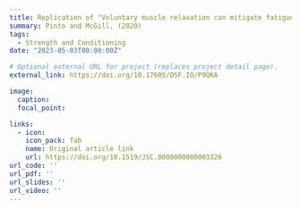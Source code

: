 ```yaml
---
title: Replication of "Voluntary muscle relaxation can mitigate fatigue and improve countermovement jump performance"
summary: Pinto and McGill, (2020)
tags:
  - Strength and Conditioning
date: "2023-05-03T00:00:00Z"

# Optional external URL for project (replaces project detail page).
external_link: https://doi.org/10.17605/OSF.IO/P9QKA

image:
  caption: 
  focal_point: 

links:
  - icon: 
    icon_pack: fab
    name: Original article link
    url: https://doi.org/10.1519/JSC.0000000000003326
url_code: ''
url_pdf: ''
url_slides: ''
url_video: ''
---
```


